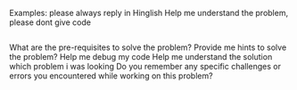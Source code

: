 Examples:
please always reply in Hinglish
Help me understand the problem, please dont give code 
```

```
What are the pre-requisites to solve the problem?
Provide me hints to solve the problem?
Help me debug my code
Help me understand the solution
which problem i was looking
Do you remember any specific challenges or errors you encountered while working on this problem?